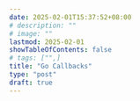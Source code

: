 ```yaml
---
date: 2025-02-01T15:37:52+08:00
# description: ""
# image: ""
lastmod: 2025-02-01
showTableOfContents: false
# tags: ["",]
title: "Go Callbacks"
type: "post"
draft: true
---
```

